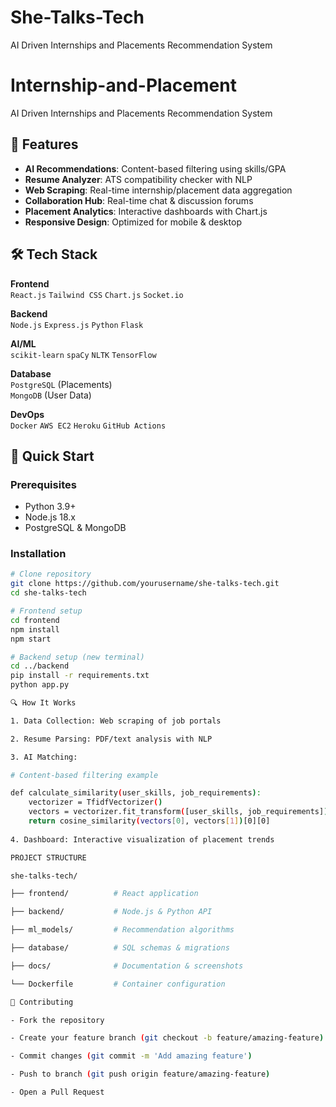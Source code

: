 # She-Talks-Tech
AI Driven Internships and Placements Recommendation System
# Internship-and-Placement
AI Driven Internships and Placements Recommendation System

## 🌟 Features
- **AI Recommendations**: Content-based filtering using skills/GPA
- **Resume Analyzer**: ATS compatibility checker with NLP
- **Web Scraping**: Real-time internship/placement data aggregation
- **Collaboration Hub**: Real-time chat & discussion forums
- **Placement Analytics**: Interactive dashboards with Chart.js
- **Responsive Design**: Optimized for mobile & desktop

## 🛠️ Tech Stack
**Frontend**  
`React.js` `Tailwind CSS` `Chart.js` `Socket.io`

**Backend**  
`Node.js` `Express.js` `Python` `Flask`

**AI/ML**  
`scikit-learn` `spaCy` `NLTK` `TensorFlow`

**Database**  
`PostgreSQL` (Placements)  
`MongoDB` (User Data)

**DevOps**  
`Docker` `AWS EC2` `Heroku` `GitHub Actions`

## 🚀 Quick Start

### Prerequisites
- Python 3.9+
- Node.js 18.x
- PostgreSQL & MongoDB

### Installation
```bash
# Clone repository
git clone https://github.com/yourusername/she-talks-tech.git
cd she-talks-tech

# Frontend setup
cd frontend
npm install
npm start

# Backend setup (new terminal)
cd ../backend
pip install -r requirements.txt
python app.py

🔍 How It Works

1. Data Collection: Web scraping of job portals

2. Resume Parsing: PDF/text analysis with NLP

3. AI Matching:

# Content-based filtering example

def calculate_similarity(user_skills, job_requirements):
    vectorizer = TfidfVectorizer()
    vectors = vectorizer.fit_transform([user_skills, job_requirements])
    return cosine_similarity(vectors[0], vectors[1])[0][0]
    
4. Dashboard: Interactive visualization of placement trends

PROJECT STRUCTURE 

she-talks-tech/

├── frontend/          # React application

├── backend/           # Node.js & Python API

├── ml_models/         # Recommendation algorithms

├── database/          # SQL schemas & migrations

├── docs/              # Documentation & screenshots

└── Dockerfile         # Container configuration

🤝 Contributing

- Fork the repository

- Create your feature branch (git checkout -b feature/amazing-feature)

- Commit changes (git commit -m 'Add amazing feature')

- Push to branch (git push origin feature/amazing-feature)

- Open a Pull Request
